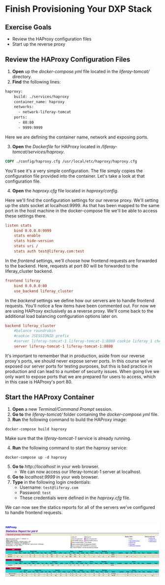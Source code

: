 # Finish Provisioning Your DXP Stack

<div class="ahead">

## Exercise Goals

* Review the HAProxy configuration files
* Start up the reverse proxy

</div>

## Review the HAProxy Configuration Files
1. **Open** up the _docker-compose.yml_ file located in the _liferay-tomcat/_ directory.
2. **Find** the following lines:

```dockerfile
haproxy:
    build: ./services/haproxy
    container_name: haproxy
    networks:
      - network-liferay-tomcat
    ports:
      - 80:80
      - 9999:9999
```

Here we are defining the container name, network and exposing ports.

3. **Open** the _Dockerfile_ for HAProxy located in _/liferay-tomcat/services/haproxy_.

```dockerfile
COPY ./config/haproxy.cfg /usr/local/etc/haproxy/haproxy.cfg
```
 
You'll see it's a very simple configuration. The file simply copies the configuration file provided into the container. Let's take a look at that configuration file.

4. **Open** the _haproxy.cfg_ file located in _haproxy/config_.

Here we'll find the configuration settings for our reverse proxy. We'll setting up the _stats_ socket at localhost:9999. As that has been mapped to the same port in the host machine in the docker-compose file we'll be able to access these settings there.

```cfg
listen stats
    bind 0.0.0.0:9999
    stats enable
    stats hide-version
    stats uri /
    stats auth test@liferay.com:test
```

In the _frontend_ settings, we'll choose how frontend requests are forwarded to the backend. Here, requests at port 80 will be forwarded to the liferay_cluster backend.

```cfg
frontend liferay
    bind 0.0.0.0:80
    use_backend liferay_cluster
```

In the _backend_ settings we define how our servers are to handle frontend requests. You'll notice a few items have been commented out. For now we are using HAProxy exclusively as a reverse proxy. We'll come back to the additional load balancing configuration options later on.

```cfg
backend liferay_cluster
    #balance roundrobin
    #cookie JSESSIONID prefix
    #server liferay-tomcat-1 liferay-tomcat-1:8080 cookie liferay_1 check
    server liferay-tomcat-1 liferay-tomcat-1:8080
```

It's important to remember that in production, aside from our reverse proxy's ports, we should never expose server ports. In this course we've exposed our server ports for testing purposes, but this is bad practice in production and can lead to a number of security issues. When going live we only want to expose ports that we are prepared for users to access, which in this case is HAProxy's port 80.

<div class="page"></div>

## Start the HAProxy Container
1. **Open** a new _Terminal/Command Prompt_ session.
2. **Go to** the _liferay-tomcat/_ folder containing the _docker-compose.yml_ file.
3. **Run** the following command to build the HAProxy image:

```shell
docker-compose build haproxy
```

Make sure that the _liferay-tomcat-1_ service is already running.

4. **Run** the following command to start the haproxy service:

```shell
docker-compose up -d haproxy
```

5. **Go to** _http://localhost_ in your web browser.
    * We can now access our liferay-tomcat-1 server at localhost.
6. **Go to** _localhost:9999_ in your web browser.
7. **Type** in the following login credentials:
    * Username: `test@liferay.com`
    * Password: `test`
    * These credentials were defined in the _haproxy.cfg_ file.

We can now see the statics reports for all of the servers we've configured to handle frontend requests.

<br />

<img src="images/c1s4_haproxy_stats.png" />
